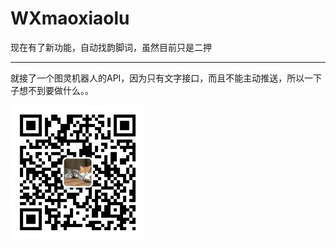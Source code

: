 # WXmaoxiaolu

现在有了新功能，自动找韵脚词，虽然目前只是二押

---

就接了一个图灵机器人的API，因为只有文字接口，而且不能主动推送，所以一下子想不到要做什么。。

![](https://raw.githubusercontent.com/Nanrou/WXmaoxiaolu/master/wx_mp.jpg)